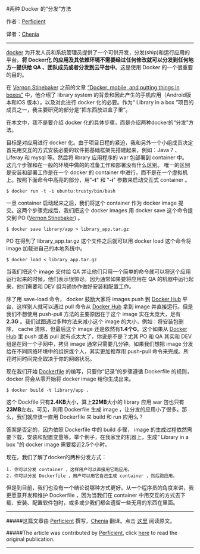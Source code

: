 #两种 Docker 的“分发”方法

作者：[Perficient](https://twitter.com/Perficient) 

译者：[Chenia](http://weibo.com/u/1716255775)
***

[docker](http://www.docker.com) 为开发人员和系统管理员提供了一个可供开发，分发(ship)和运行应用的平台。**将 Docker化 的应用及其依赖环境不需要经过任何修改就可以分发到任何地方--提供给 QA 、团队成员或者分发到云平台中**。这是使用 Docker 的一个很重要的目的。

在 [Vernon Stinebaker](https://blogs.perficient.com/multi-shoring/blog/author/vstinebaker/) 之前的文章 [“Docker, mobile, and putting things in boxes”](http://blogs.perficient.com/multi-shoring/blog/2014/07/03/docker-mobile-and-putting-things-in-boxes/) 中，他介绍了 library system 的背景和因此产生的手机应用（Android版本和iOS 版本），以及对此进行 docker 化的必要。作为“ Library in a box ”项目的成员之一，我主要研究的部分是“把东西放进盒子里”。 

在本文中，我不是要介绍 docker 化的具体步骤，而是介绍两种docker的“分发”方法。

目标是对应用进行 docker 化。由于项目日程的紧迫，我和另外一个小组成员决定首先用交互的方式安装必要的软件把基础框架先搭建起来，例如：Java 7 、 Liferay 和 mysql 等。然后将 library 应用程序的 war 包部署到 container 中。 这几个步骤和在一般的环境中做的的准备工作和部署没有什么区别。 唯一的区别是安装和部署工作是在一个 docker 的 container 中进行，而不是在一个虚拟机上。按照下面命令中高亮的部分，用"**-t**"  和 "**-i**" 参数来启动交互式 container 。

```
$ docker run -t -i ubuntu:trusty/bin/bash
```

一旦 container 启动起来之后，我们将这个 container 作为 docker image 提交。这两个步骤完成后，我们把这个 docker images 用 docker save 这个命令提交到 PO ([Vernon Stinebaker](https://blogs.perficient.com/multi-shoring/blog/author/vstinebaker/)) 。

```
$ docker save library/app > library_app.tar.gz
```

PO 在得到了 library_app.tar.gz 这个文件之后就可以用 docker load 这个命令将 image 加载进自己的本地系统中。

```
$ docker load < library_app.tar.gz
```

当我们把这个 image 交付给 QA 并让他们只用一个简单的命令就可以将这个应用运行起来的时候，他们表示很惊讶。因为通常如果要将应用在 QA 的机器中运行起来，他们需要和 DEV 组沟通协作做好安装和配置工作。

除了用 save-load 命令， docker 鼓励大家将 images push 到 [Docker Hub](https://hub.docker.com) 平台，这样别人就可以通过 pull 命令从 [Docker Hub](https://hub.docker.com) 拿到 image 并直接运行。但是我们不想使用 push-pull 方法的主要原因在于这个 image 实在太庞大，足有 **2.3G** 。我们试图通过多种方法来减小这个 image 的大小，例如：将安装包删除， cache 清除，但最后这个 image 还是依然有**1.4个G**。这个如果从 [Docker Hub](https://hub.docker.com) 里 push 或者 pull 就有点太大了，你说是不是？尤其 PO 和 QA 其实和 DEV 组是在同一个子网中，拷贝 image 通常只需要几分钟。如果我们想把 image 分发给在不同网络环境中的组织或个人，其实更加推荐用 push-pull 命令来完成。所花时间时间完全取决于你的网络状况。

现在我们开始 [Dockerfile](https://docs.docker.com/reference/builder) 的编写，只要你“记录”的步骤遵循 Dockerfile 的规则， docker 将会从零开始将 docker image 给你生成出来。

```
$ docker build -t library/app .
```

这个 Dockfile 只有**2.4KB**大小，算上**22MB**大小的 library 应用 war 包也只有**23MB**左右。可见，利用 Dockerfile 生成 image ，让分发的应用小了很多。那么，我们就应该一直用 Dockerfile 来 build 和 run 应用么？

答案是否定的，因为依照 Dockerfile 中的 build 步骤， image 的生成过程依然需要下载，安装和配置变量等。举个例子，在我家里的机器上，生成“ Library in a box ”的 docker image 需要接近2.5个小时。

现在，我们了解了docker的两种分发方式：

	1. 你可以分发 container ，这样用户可以直接用它跑应用。
	2. 你可以分发 Dockerfile ，用户可以用它自己生成 container ，然后跑应用。

但是到目前，我们也没有一个结论说哪种方式更好。从一个程序员的角度来讲，我更愿意开发和维护 Dockerfile ，因为当我们在 container 中用交互的方式去下载、安装、配置软件包时，或多或少我们都会遗留一些无用的东西在里面。

***
#####这篇文章由 [Perficient](https://twitter.com/Perficient)  撰写，[Chenia](http://weibo.com/u/1716255775) 翻译。点击 [这里](http://blogs.perficient.com/multi-shoring/blog/2014/07/22/two-shipping-ways-of-using-docker/) 阅读原文。

#####The article was contributed by [Perficient](https://twitter.com/Perficient), click [here](http://blogs.perficient.com/multi-shoring/blog/2014/07/22/two-shipping-ways-of-using-docker/) to read the original publication.


***
